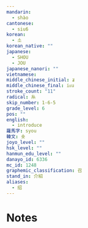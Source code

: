 ```yaml
---
mandarin:
  - shào
cantonese:
  - siu6
korean:
  - 소
korean_native: ""
japanese:
  - SHOU
  - JOU
japanese_nanori: ""
vietnamese:
middle_chinese_initial: ʑ
middle_chinese_final: iᴇu
stroke_count: "11"
radical: 糸
skip_number: 1-6-5
grade_level: 6
pos: ""
english:
  - introduce
羅馬字: syou
韓文: 숏
joyo_level: ""
hsk_level: ""
hanmun_edu_level: ""
danayo_id: 6336
mc_id: 1248
graphemic_classification: 召
stand_in: 介紹
aliases:
  - 绍
---
```


# Notes
